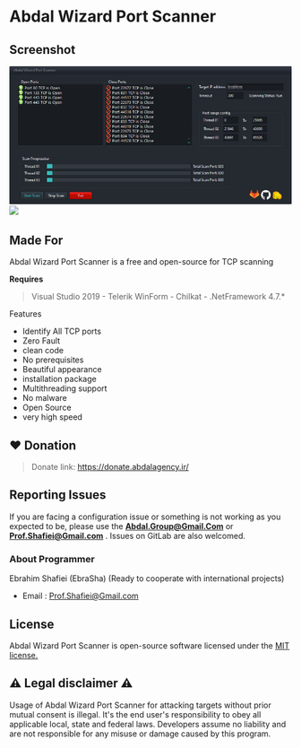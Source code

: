 # Abdal Wizard Port Scanner


## Screenshot

![](abdal-wizard-port-scanner.jpg)
![](https://github.com/abdal-security-group/abdal-wizard-port-scanner/blob/main/img/abdal-wizard-port-scanner.jpg)


## Made For

Abdal Wizard Port Scanner is a free and open-source  for TCP scanning


**Requires**
> Visual Studio 2019 - Telerik WinForm - Chilkat - .NetFramework 4.7.*
>


Features

- Identify All TCP ports
- Zero Fault
- clean code
- No prerequisites
- Beautiful appearance
- installation package
- Multithreading  support
- No malware
- Open Source
- very high speed

## ❤️ Donation
> Donate link: https://donate.abdalagency.ir/


## Reporting Issues 

If you are facing a configuration issue or something is not working as you expected to be, please use the **Abdal.Group@Gmail.Com** or **Prof.Shafiei@Gmail.com** . Issues on GitLab are also welcomed.




### About Programmer
Ebrahim Shafiei (EbraSha) (Ready to cooperate with international projects)
- Email : Prof.Shafiei@Gmail.com


## License
Abdal Wizard Port Scanner is open-source software licensed under the [MIT license.](https://choosealicense.com/licenses/mit/)


## ⚠️ Legal disclaimer ⚠️

Usage of Abdal Wizard Port Scanner for attacking targets without prior mutual consent is illegal. It's the end user's responsibility to obey all applicable local, state and federal laws. Developers assume no liability and are not responsible for any misuse or damage caused by this program.




